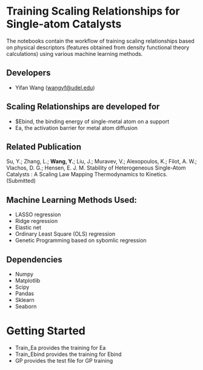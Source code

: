 # Training Scaling Relationships for Single-atom Catalysts
The notebooks contain the workflow of training scaling relationships based on physical descriptors (features obtained from density functional theory calculations) using various machine learning methods.

## Developers
- Yifan Wang (wangyf@udel.edu)

## Scaling Relationships are developed for 
- $Ebind, the binding energy of single-metal atom on a support
- Ea, the activation barrier for metal atom diffusion 

## Related Publication 
Su, Y.; Zhang, L.; __Wang, Y.__; Liu, J.; Muravev, V.; Alexopoulos, K.; Filot, A. W.; Vlachos, D. G.; Hensen, E. J. M. Stability of Heterogeneous Single-Atom Catalysts : A Scaling Law Mapping Thermodynamics to Kinetics. (Submitted)

## Machine Learning Methods Used:
- LASSO regression
- Ridge regression
- Elastic net
- Ordinary Least Square (OLS) regression
- Genetic Programming based on sybomlic regression

## Dependencies 
- Numpy
- Matplotlib
- Scipy
- Pandas
- Sklearn
- Seaborn

# Getting Started 
- Train_Ea provides the training for Ea
- Train_Ebind provides the training for Ebind
- GP provides the test file for GP training
